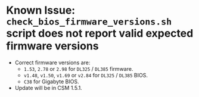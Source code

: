 # Known Issue: `check_bios_firmware_versions.sh` script does not report valid expected firmware versions

* Correct firmware versions are:
    * `1.53`, `2.78` or `2.98` for `DL325` / `DL385` firmware.
    * `v1.48`, `v1.50`, `v1.69` or `v2.84` for `DL325` / `DL385` BIOS.
    * `C38` for Gigabyte BIOS.
* Update will be in CSM 1.5.1.
